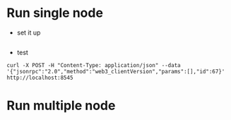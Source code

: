 # Run single node
* set it up
```
```

* test
```
curl -X POST -H "Content-Type: application/json" --data '{"jsonrpc":"2.0","method":"web3_clientVersion","params":[],"id":67}' http://localhost:8545
```

# Run multiple node

